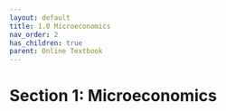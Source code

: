 ```yaml
---
layout: default
title: 1.0 Microeconomics
nav_order: 2
has_children: true
parent: Online Textbook
---
```


# Section 1: Microeconomics
